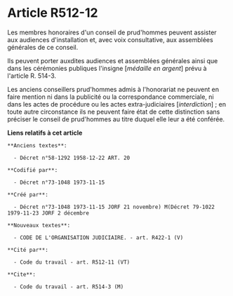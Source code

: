 # Article R512-12

Les membres honoraires d'un conseil de prud'hommes peuvent assister aux audiences d'installation et, avec voix consultative,
aux assemblées générales de ce conseil.

Ils peuvent porter auxdites audiences et assemblées générales ainsi que dans les cérémonies publiques l'insigne [*médaille en
argent*] prévu à l'article R. 514-3.

Les anciens conseillers prud'hommes admis à l'honorariat ne peuvent en faire mention ni dans la publicité ou la
correspondance commerciale, ni dans les actes de procédure ou les actes extra-judiciaires [*interdiction*] ; en toute autre
circonstance ils ne peuvent faire état de cette distinction sans préciser le conseil de prud'hommes au titre duquel elle leur
a été conférée.

**Liens relatifs à cet article**

	**Anciens textes**:

	  - Décret n°58-1292 1958-12-22 ART. 20

	**Codifié par**:

	  - Décret n°73-1048 1973-11-15

	**Créé par**:

	  - Décret n°73-1048 1973-11-15 JORF 21 novembre) M(Décret 79-1022 1979-11-23 JORF 2 décembre

	**Nouveaux textes**:

	  - CODE DE L'ORGANISATION JUDICIAIRE. - art. R422-1 (V)

	**Cité par**:

	  - Code du travail - art. R512-11 (VT)

	**Cite**:

	  - Code du travail - art. R514-3 (M)
